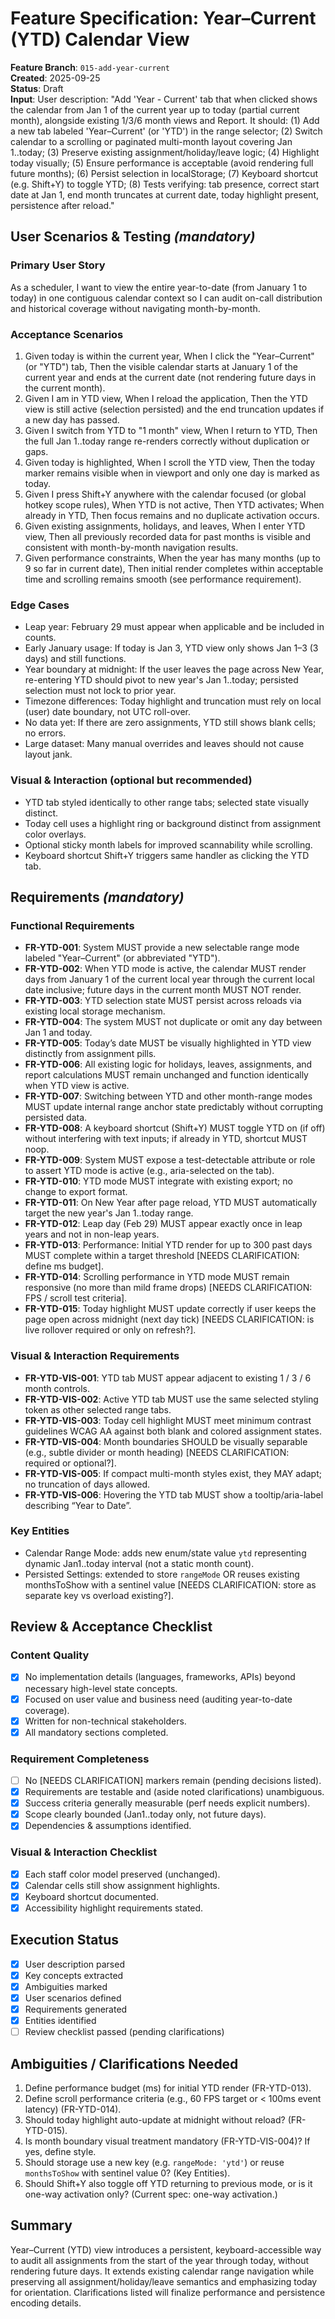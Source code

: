 # Feature Specification: Year–Current (YTD) Calendar View

**Feature Branch**: `015-add-year-current`  
**Created**: 2025-09-25  
**Status**: Draft  
**Input**: User description: "Add 'Year - Current' tab that when clicked shows the calendar from Jan 1 of the current year up to today (partial current month), alongside existing 1/3/6 month views and Report. It should: (1) Add a new tab labeled 'Year–Current' (or 'YTD') in the range selector; (2) Switch calendar to a scrolling or paginated multi-month layout covering Jan 1..today; (3) Preserve existing assignment/holiday/leave logic; (4) Highlight today visually; (5) Ensure performance is acceptable (avoid rendering full future months); (6) Persist selection in localStorage; (7) Keyboard shortcut (e.g. Shift+Y) to toggle YTD; (8) Tests verifying: tab presence, correct start date at Jan 1, end month truncates at current date, today highlight present, persistence after reload." 

## User Scenarios & Testing *(mandatory)*

### Primary User Story
As a scheduler, I want to view the entire year-to-date (from January 1 to today) in one contiguous calendar context so I can audit on-call distribution and historical coverage without navigating month-by-month.

### Acceptance Scenarios
1. Given today is within the current year, When I click the "Year–Current" (or "YTD") tab, Then the visible calendar starts at January 1 of the current year and ends at the current date (not rendering future days in the current month).
2. Given I am in YTD view, When I reload the application, Then the YTD view is still active (selection persisted) and the end truncation updates if a new day has passed.
3. Given I switch from YTD to "1 month" view, When I return to YTD, Then the full Jan 1..today range re-renders correctly without duplication or gaps.
4. Given today is highlighted, When I scroll the YTD view, Then the today marker remains visible when in viewport and only one day is marked as today.
5. Given I press Shift+Y anywhere with the calendar focused (or global hotkey scope rules), When YTD is not active, Then YTD activates; When already in YTD, Then focus remains and no duplicate activation occurs.
6. Given existing assignments, holidays, and leaves, When I enter YTD view, Then all previously recorded data for past months is visible and consistent with month-by-month navigation results.
7. Given performance constraints, When the year has many months (up to 9 so far in current date), Then initial render completes within acceptable time and scrolling remains smooth (see performance requirement).

### Edge Cases
- Leap year: February 29 must appear when applicable and be included in counts.
- Early January usage: If today is Jan 3, YTD view only shows Jan 1–3 (3 days) and still functions.
- Year boundary at midnight: If the user leaves the page across New Year, re-entering YTD should pivot to new year's Jan 1..today; persisted selection must not lock to prior year.
- Timezone differences: Today highlight and truncation must rely on local (user) date boundary, not UTC roll-over.
- No data yet: If there are zero assignments, YTD still shows blank cells; no errors.
- Large dataset: Many manual overrides and leaves should not cause layout jank.

### Visual & Interaction (optional but recommended)
- YTD tab styled identically to other range tabs; selected state visually distinct.
- Today cell uses a highlight ring or background distinct from assignment color overlays.
- Optional sticky month labels for improved scannability while scrolling.
- Keyboard shortcut Shift+Y triggers same handler as clicking the YTD tab.

## Requirements *(mandatory)*

### Functional Requirements
- **FR-YTD-001**: System MUST provide a new selectable range mode labeled "Year–Current" (or abbreviated "YTD").
- **FR-YTD-002**: When YTD mode is active, the calendar MUST render days from January 1 of the current local year through the current local date inclusive; future days in the current month MUST NOT render.
- **FR-YTD-003**: YTD selection state MUST persist across reloads via existing local storage mechanism.
- **FR-YTD-004**: The system MUST not duplicate or omit any day between Jan 1 and today.
- **FR-YTD-005**: Today’s date MUST be visually highlighted in YTD view distinctly from assignment pills.
- **FR-YTD-006**: All existing logic for holidays, leaves, assignments, and report calculations MUST remain unchanged and function identically when YTD view is active.
- **FR-YTD-007**: Switching between YTD and other month-range modes MUST update internal range anchor state predictably without corrupting persisted data.
- **FR-YTD-008**: A keyboard shortcut (Shift+Y) MUST toggle YTD on (if off) without interfering with text inputs; if already in YTD, shortcut MUST noop.
- **FR-YTD-009**: System MUST expose a test-detectable attribute or role to assert YTD mode is active (e.g., aria-selected on the tab).
- **FR-YTD-010**: YTD mode MUST integrate with existing export; no change to export format.
- **FR-YTD-011**: On New Year after page reload, YTD MUST automatically target the new year's Jan 1..today range.
- **FR-YTD-012**: Leap day (Feb 29) MUST appear exactly once in leap years and not in non-leap years.
- **FR-YTD-013**: Performance: Initial YTD render for up to 300 past days MUST complete within a target threshold [NEEDS CLARIFICATION: define ms budget].
- **FR-YTD-014**: Scrolling performance in YTD mode MUST remain responsive (no more than mild frame drops) [NEEDS CLARIFICATION: FPS / scroll test criteria].
- **FR-YTD-015**: Today highlight MUST update correctly if user keeps the page open across midnight (next day tick) [NEEDS CLARIFICATION: is live rollover required or only on refresh?].

### Visual & Interaction Requirements
- **FR-YTD-VIS-001**: YTD tab MUST appear adjacent to existing 1 / 3 / 6 month controls.
- **FR-YTD-VIS-002**: Active YTD tab MUST use the same selected styling token as other selected range tabs.
- **FR-YTD-VIS-003**: Today cell highlight MUST meet minimum contrast guidelines WCAG AA against both blank and colored assignment states.
- **FR-YTD-VIS-004**: Month boundaries SHOULD be visually separable (e.g., subtle divider or month heading) [NEEDS CLARIFICATION: required or optional?].
- **FR-YTD-VIS-005**: If compact multi-month styles exist, they MAY adapt; no truncation of days allowed.
- **FR-YTD-VIS-006**: Hovering the YTD tab MUST show a tooltip/aria-label describing “Year to Date”.

### Key Entities
- Calendar Range Mode: adds new enum/state value `ytd` representing dynamic Jan1..today interval (not a static month count).
- Persisted Settings: extended to store `rangeMode` OR reuses existing monthsToShow with a sentinel value [NEEDS CLARIFICATION: store as separate key vs overload existing?].

## Review & Acceptance Checklist

### Content Quality
- [x] No implementation details (languages, frameworks, APIs) beyond necessary high-level state concepts.
- [x] Focused on user value and business need (auditing year-to-date coverage).
- [x] Written for non-technical stakeholders.
- [x] All mandatory sections completed.

### Requirement Completeness
- [ ] No [NEEDS CLARIFICATION] markers remain (pending decisions listed).
- [x] Requirements are testable and (aside noted clarifications) unambiguous.
- [x] Success criteria generally measurable (perf needs explicit numbers).
- [x] Scope clearly bounded (Jan1..today only, not future days).
- [x] Dependencies & assumptions identified.

### Visual & Interaction Checklist
- [x] Each staff color model preserved (unchanged).
- [x] Calendar cells still show assignment highlights.
- [x] Keyboard shortcut documented.
- [x] Accessibility highlight requirements stated.

## Execution Status

- [x] User description parsed
- [x] Key concepts extracted
- [x] Ambiguities marked
- [x] User scenarios defined
- [x] Requirements generated
- [x] Entities identified
- [ ] Review checklist passed (pending clarifications)

## Ambiguities / Clarifications Needed
1. Define performance budget (ms) for initial YTD render (FR-YTD-013).
2. Define scroll performance criteria (e.g., 60 FPS target or < 100ms event latency) (FR-YTD-014).
3. Should today highlight auto-update at midnight without reload? (FR-YTD-015).
4. Is month boundary visual treatment mandatory (FR-YTD-VIS-004)? If yes, define style.
5. Should storage use a new key (e.g. `rangeMode: 'ytd'`) or reuse `monthsToShow` with sentinel value 0? (Key Entities).
6. Should Shift+Y also toggle off YTD returning to previous mode, or is it one-way activation only? (Current spec: one-way activation.)

## Summary
Year–Current (YTD) view introduces a persistent, keyboard-accessible way to audit all assignments from the start of the year through today, without rendering future days. It extends existing calendar range navigation while preserving all assignment/holiday/leave semantics and emphasizing today for orientation. Clarifications listed will finalize performance and persistence encoding details.

